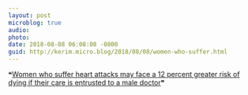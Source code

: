 ```yaml
---
layout: post
microblog: true
audio: 
photo: 
date: 2018-08-08 06:08:08 -0800
guid: http://kerim.micro.blog/2018/08/08/women-who-suffer.html
---
```

❝[Women who suffer heart attacks may face a 12 percent greater risk of dying if their care is entrusted to a male doctor](http://mentalfloss.com/article/553687/if-youre-woman-having-heart-attack-youll-want-female-er-doctor)❞
